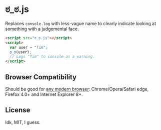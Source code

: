# ಠ_ಠ.js

Replaces `console.log` with less-vague name to clearly indicate looking at something with a judgemental face.

```html
<script src="ಠ_ಠ.js"></script>
<script>
  var user = "Tim";
  ಠ_ಠ(user);
  // Logs "Tim" to console as a warning.
</script>
```

## Browser Compatibility

Should be good for [any modern browser](https://developer.mozilla.org/en-US/docs/Web/API/console.warn): Chrome/Opera/Safari edge, Firefox 4.0+ and Internet Explorer 8+.

## License

Idk, MIT, I guess.
